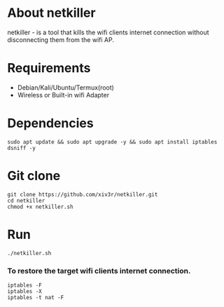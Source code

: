 # About netkiller
netkiller - is a tool that kills the wifi clients internet connection without disconnecting them from the wifi AP.

# Requirements
- Debian/Kali/Ubuntu/Termux(root)
- Wireless or Built-in wifi Adapter

# Dependencies
```
sudo apt update && sudo apt upgrade -y && sudo apt install iptables dsniff -y
```
# Git clone
```
git clone https://github.com/xiv3r/netkiller.git
cd netkiller
chmod +x netkiller.sh
```
# Run
```
./netkiller.sh
```

### To restore the target wifi clients internet connection.
```
iptables -F
iptables -X
iptables -t nat -F
```
